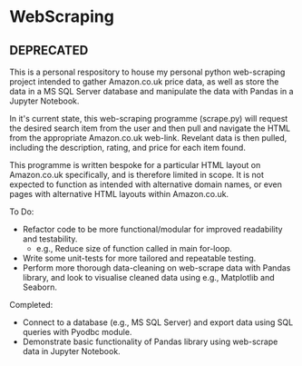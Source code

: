 # WebScraping

## DEPRECATED

This is a personal respository to house my personal python web-scraping project
intended to gather Amazon.co.uk price data, as well as store the data in a MS
SQL Server database and manipulate the data with Pandas in a Jupyter Notebook.

In it's current state, this web-scraping programme (scrape.py) will request the
desired search item from the user and then pull and navigate the HTML from the
appropriate Amazon.co.uk web-link. Revelant data is then pulled, including the
description, rating, and price for each item found.

This programme is written bespoke for a particular HTML layout on Amazon.co.uk
specifically, and is therefore limited in scope. It is not expected to function
as intended with alternative domain names, or even pages with alternative HTML
layouts within Amazon.co.uk.

To Do:
- Refactor code to be more functional/modular for improved readability and
  testability.
  - e.g., Reduce size of function called in main for-loop.
- Write some unit-tests for more tailored and repeatable testing.
- Perform more thorough data-cleaning on web-scrape data with Pandas library,
  and look to visualise cleaned data using e.g., Matplotlib and Seaborn.

Completed:
- Connect to a database (e.g., MS SQL Server) and export data using SQL queries
  with Pyodbc module.
- Demonstrate basic functionality of Pandas library using web-scrape data in
  Jupyter Notebook.
